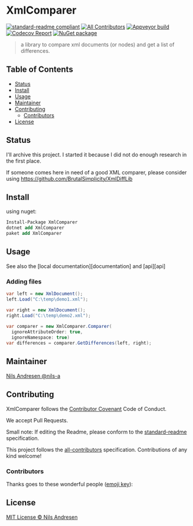 # XmlComparer

[![standard-readme compliant][]][standard-readme]
[![All Contributors](https://img.shields.io/badge/all_contributors-0-orange.svg?style=flat-square)](#contributors)
[![Appveyor build][appveyorimage]][appveyor]
[![Codecov Report][codecovimage]][codecov]
[![NuGet package][nugetimage]][nuget]

> a library to compare xml documents (or nodes) and get a list of differences.

## Table of Contents

- [Status](#status)
- [Install](#install)
- [Usage](#usage)
- [Maintainer](#maintainer)
- [Contributing](#contributing)
  - [Contributors](#contributors)
- [License](#license)

## Status

I'll archive this project. I started it because I did not do enough research in the first place.

If someone comes here in need of a good XML comparer, please consider using https://github.com/BrutalSimplicity/XmlDiffLib

## Install

using nuget:

```ps
Install-Package XmlComparer
dotnet add XmlComparer
paket add XmlComparer
```

## Usage

See also the [local documentation][documentation] and [api][api]

### Adding files

```cs
var left = new XmlDocument();
left.Load("C:\temp\demo1.xml");

var right = new XmlDocument();
right.Load("C:\temp\demo2.xml");
            
var comparer = new XmlComparer.Comparer(
  ignoreAttributeOrder: true,
  ignoreNamespace: true)
var differences = comparer.GetDifferences(left, right);
```

## Maintainer

[Nils Andresen @nils-a][maintainer]

## Contributing

XmlComparer follows the [Contributor Covenant][contrib-covenant] Code of Conduct.

We accept Pull Requests.

Small note: If editing the Readme, please conform to the [standard-readme][] specification.

This project follows the [all-contributors][] specification. Contributions of any kind welcome!

### Contributors

Thanks goes to these wonderful people ([emoji key][emoji-key]):

<!-- ALL-CONTRIBUTORS-LIST:START - Do not remove or modify this section -->
<!-- prettier-ignore -->
<!-- ALL-CONTRIBUTORS-LIST:END -->

## License

[MIT License © Nils Andresen][license]

[all-contributors]: https://github.com/all-contributors/all-contributors
[appveyor]: https://ci.appveyor.com/project/nils-org/XmlComparer
[appveyorimage]: https://img.shields.io/appveyor/ci/nils-org/XmlComparer.svg?logo=appveyor&style=flat-square
[codecov]: https://codecov.io/gh/nils-org/XmlComparer
[codecovimage]: https://img.shields.io/codecov/c/github/nils-org/XmlComparer.svg?logo=codecov&style=flat-square
[contrib-covenant]: https://www.contributor-covenant.org/version/1/4/code-of-conduct
[emoji-key]: https://allcontributors.org/docs/en/emoji-key
[maintainer]: https://github.com/nils-a
[nuget]: https://nuget.org/packages/XmlComparer
[nugetimage]: https://img.shields.io/nuget/v/XmlComparer.svg?logo=nuget&style=flat-square
[license]: LICENSE.txt
[standard-readme]: https://github.com/RichardLitt/standard-readme
[standard-readme compliant]: https://img.shields.io/badge/readme%20style-standard-brightgreen.svg?style=flat-square
